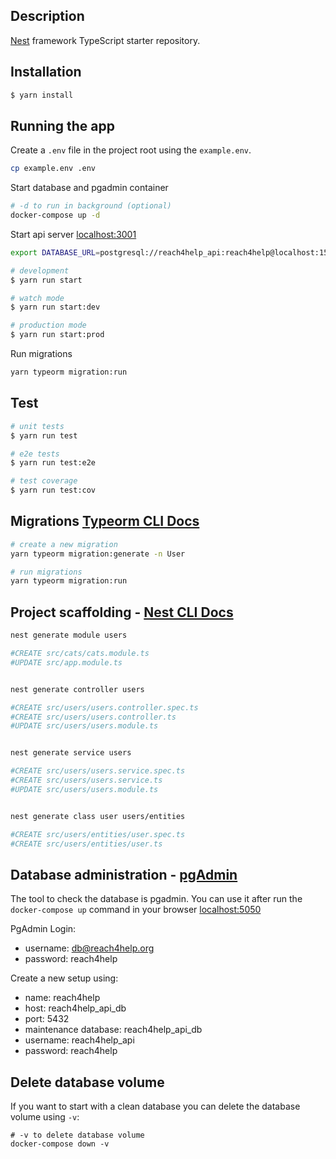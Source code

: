 ## Description

[Nest](https://github.com/nestjs/nest) framework TypeScript starter repository.

## Installation

```bash
$ yarn install
```

## Running the app

Create a `.env` file in the project root using the `example.env`.

```bash
cp example.env .env
```

Start database and pgadmin container

```bash
# -d to run in background (optional)
docker-compose up -d
```

Start api server [localhost:3001](http://localhost:3001)

```bash
export DATABASE_URL=postgresql://reach4help_api:reach4help@localhost:15432/reach4help_api_db

# development
$ yarn run start

# watch mode
$ yarn run start:dev

# production mode
$ yarn run start:prod
```

Run migrations

```bash
yarn typeorm migration:run
```

## Test

```bash
# unit tests
$ yarn run test

# e2e tests
$ yarn run test:e2e

# test coverage
$ yarn run test:cov
```

## Migrations [Typeorm CLI Docs](https://typeorm.io/#/using-cli)

```bash
# create a new migration
yarn typeorm migration:generate -n User

# run migrations
yarn typeorm migration:run
```

## Project scaffolding - [Nest CLI Docs](https://docs.nestjs.com/cli/overview)

```bash
nest generate module users

#CREATE src/cats/cats.module.ts
#UPDATE src/app.module.ts


nest generate controller users

#CREATE src/users/users.controller.spec.ts
#CREATE src/users/users.controller.ts
#UPDATE src/users/users.module.ts


nest generate service users

#CREATE src/users/users.service.spec.ts
#CREATE src/users/users.service.ts
#UPDATE src/users/users.module.ts


nest generate class user users/entities

#CREATE src/users/entities/user.spec.ts
#CREATE src/users/entities/user.ts
```

## Database administration - [pgAdmin](https://www.pgadmin.org/)

The tool to check the database is pgadmin. You can use it after run the `docker-compose up` command in your browser [localhost:5050](http://localhost:5050)

PgAdmin Login:

- username: db@reach4help.org
- password: reach4help

Create a new setup using:

- name: reach4help
- host: reach4help_api_db
- port: 5432
- maintenance database: reach4help_api_db
- username: reach4help_api
- password: reach4help

## Delete database volume

If you want to start with a clean database you can delete the database volume using `-v`:

```
# -v to delete database volume
docker-compose down -v
```
